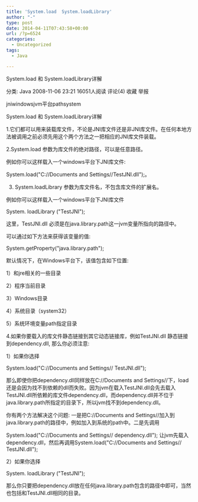 ```yaml
---
title: 'System.load  System.loadLibrary'
author: "-"
type: post
date: 2014-04-11T07:43:58+00:00
url: /?p=6524
categories:
  - Uncategorized
tags:
  - Java

---
```

System.load 和 System.loadLibrary详解

分类:  Java 2008-11-06 23:21 16051人阅读 评论(4) 收藏 举报

jniwindowsjvm平台pathsystem

System.load 和 System.loadLibrary详解


1.它们都可以用来装载库文件，不论是JNI库文件还是非JNI库文件。在任何本地方法被调用之前必须先用这个两个方法之一把相应的JNI库文件装载。


2.System.load 参数为库文件的绝对路径，可以是任意路径。

例如你可以这样载入一个windows平台下JNI库文件: 

System.load("C://Documents and Settings//TestJNI.dll");。


3. System.loadLibrary 参数为库文件名，不包含库文件的扩展名。

例如你可以这样载入一个windows平台下JNI库文件

System. loadLibrary ("TestJNI");


这里，TestJNI.dll 必须是在java.library.path这一jvm变量所指向的路径中。

可以通过如下方法来获得该变量的值: 

System.getProperty("java.library.path");

默认情况下，在Windows平台下，该值包含如下位置: 

1）和jre相关的一些目录

2）程序当前目录

3）Windows目录

4）系统目录（system32）

5）系统环境变量path指定目录


4.如果你要载入的库文件静态链接到其它动态链接库，例如TestJNI.dll 静态链接到dependency.dll, 那么你必须注意: 

1）如果你选择

System.load("C://Documents and Settings// TestJNI.dll");

那么即使你把dependency.dll同样放在C://Documents and Settings//下，load还是会因为找不到依赖的dll而失败。因为jvm在载入TestJNI.dll会先去载入TestJNI.dll所依赖的库文件dependency.dll，而dependency.dll并不位于java.library.path所指定的目录下，所以jvm找不到dependency.dll。

你有两个方法解决这个问题: 一是把C://Documents and Settings//加入到java.library.path的路径中，例如加入到系统的path中。二是先调用

System.load("C://Documents and Settings// dependency.dll"); 让jvm先载入dependency.dll，然后再调用System.load("C://Documents and Settings// TestJNI.dll");

2）如果你选择

System. loadLibrary ("TestJNI");

那么你只要把dependency.dll放在任何java.library.path包含的路径中即可，当然也包括和TestJNI.dll相同的目录。
